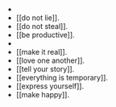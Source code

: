 -
- [[do not lie]].
- [[do not steal]].
- [[be productive]].
-
- [[make it real]].
- [[love one another]].
- [[tell your story]].
- [[everything is temporary]].
- [[express yourself]].
- [[make happy]].